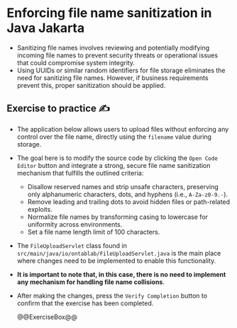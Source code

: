 # Enforcing file name sanitization in Java Jakarta

* Sanitizing file names involves reviewing and potentially modifying incoming file names to prevent security threats or operational issues that could compromise system integrity.
* Using UUIDs or similar random identifiers for file storage eliminates the need for sanitizing file names. However, if business requirements prevent this, proper sanitization should be applied.

## Exercise to practice :writing_hand:

* The application below allows users to upload files without enforcing any control over the file name, directly using the `filename` value during storage.
* The goal here is to modify the source code by clicking the `Open Code Editor` button and integrate a strong, secure file name sanitization mechanism that fulfills the outlined criteria:
  * Disallow reserved names and strip unsafe characters, preserving only alphanumeric characters, dots, and hyphens (i.e., `A-Za-z0-9.-`).
  * Remove leading and trailing dots to avoid hidden files or path-related exploits.
  * Normalize file names by transforming casing to lowercase for uniformity across environments.
  * Set a file name length limit of 100 characters.
* The `FileUploadServlet` class found in `src/main/java/io/ontablab/FileUploadServlet.java` is the main place where changes need to be implemented to enable this functionality.
* **It is important to note that, in this case, there is no need to implement any mechanism for handling file name collisions**.
* After making the changes, press the `Verify Completion` button to confirm that the exercise has been completed.

  @@ExerciseBox@@
